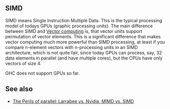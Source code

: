 ## SIMD


SIMD means Single Instruction Multiple Data.
This is the typical processing model of todays GPUs (graphic processing units).
The main difference between SIMD and [Vector computing](vector-computing) is,
that vector units support permutation of vector elements.
This is a significant difference that makes vector computing much more powerful than SIMD processing,
at least if you compare n-element vectors with n-processing units in an SIMD architecture,
which is not quite fair, since today GPUs can process, say, 32 data elements in parallel (and have multiple cores),
but the CPUs have only vectors of size 4.


GHC does not support GPUs so far.

## See also

- [ The Perils of parallel: Larrabee vs. Nvidia, MIMD vs. SIMD](http://perilsofparallel.blogspot.com/2008/09/larrabee-vs-nvidia-mimd-vs-simd.html)